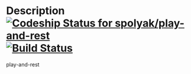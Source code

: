 Description [ ![Codeship Status for spolyak/play-and-rest](https://www.codeship.io/projects/c2d51d50-f95f-0130-a15f-72cd8d71f4db/status?branch=master)](https://www.codeship.io/projects/6723) [![Build Status](https://travis-ci.org/spolyak/play-and-rest.png?branch=master)](https://travis-ci.org/spolyak/play-and-rest)
=============

play-and-rest
